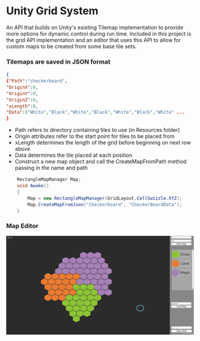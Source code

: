 # Unity Grid System
An API that builds on Unity's existing Tilemap implementation to provide more options for dynamic control during run time. Included in this project is the grid API implementation and an editor that uses this API to allow for custom maps to be created from some base tile sets. 

### Tilemaps are saved in JSON format
```json
{
{"Path":"checkerboard",
"OriginX":0,
"OriginY":0,
"OriginZ":0,
"xLength":8,
"Data":["White","Black","White","Black","White","Black","White" ...
}
```
- Path refers to directory containing tiles to use (in Resources folder)
- Origin attributes refer to the start point for tiles to be placed from
- xLength determines the length of the grid before beginning on next row above
- Data determines the tile placed at each position
- Construct a new map object and call the CreateMapFromPath method passing in the name and path
```cs
    RectangleMapManager Map;
    void Awake()
    {
        Map = new RectangleMapManager(GridLayout.CellSwizzle.XYZ);
        Map.CreateMapFromJson("Checkerboard", "CheckerBoardData");
    }
```

### Map Editor
![Editor](Screenshots/HexMap.png)